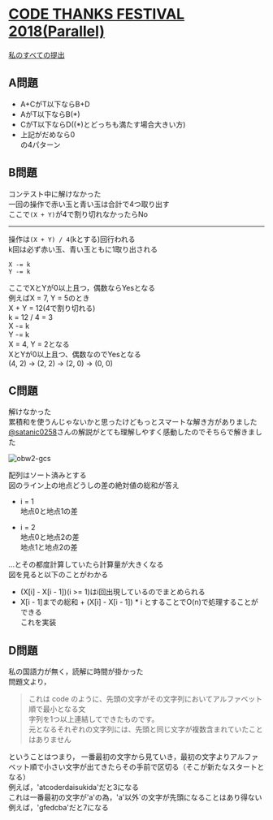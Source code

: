 # [CODE THANKS FESTIVAL 2018(Parallel)](https://beta.atcoder.jp/contests/code-thanks-festival-2018-open)  
[私のすべての提出](https://beta.atcoder.jp/contests/code-thanks-festival-2018-open/submissions?f.Task=&f.Language=&f.Status=&f.User=tokizo)  
  
## A問題  
- A+CがT以下ならB+D  
- AがT以下ならB(*)  
- CがT以下ならD((*)とどっちも満たす場合大きい方)  
- 上記がだめなら0  
の4パターン  
  
## B問題  
コンテスト中に解けなかった  
一回の操作で赤い玉と青い玉は合計で4つ取り出す  
ここで`(X + Y)`が4で割り切れなかったらNo  
  
---  
  
操作は`(X + Y) / 4`(kとする)回行われる  
k回は必ず赤い玉、青い玉ともに1取り出される  
  
```
X -= k  
Y -= k  
```
  
ここでXとYが0以上且つ，偶数ならYesとなる  
例えばX = 7, Y = 5のとき  
X + Y = 12(4で割り切れる)  
k = 12 / 4 = 3  
X -= k  
Y -= k  
X = 4, Y = 2となる  
XとYが0以上且つ、偶数なのでYesとなる  
(4, 2) -> (2, 2) -> (2, 0) -> (0, 0)  
  
## C問題  
解けなかった  
累積和を使うんじゃないかと思ったけどもっとスマートな解き方がありました  
[@satanic0258](https://twitter.com/satanic0258)さんの解説がとても理解しやすく感動したのでそちらで解きました  
  
![obw2-gcs](https://user-images.githubusercontent.com/37968814/48992761-f85ec800-f17c-11e8-91cf-85f42a038309.jpg)  
  
配列はソート済みとする  
図のライン上の地点どうしの差の絶対値の総和が答え  
- i = 1  
地点0と地点1の差  
  
- i = 2  
地点0と地点2の差  
地点1と地点2の差  
  
…とその都度計算していたら計算量が大きくなる  
図を見ると以下のことがわかる  
- (X[i] - X[i - 1])(i >= 1)はi回出現しているのでまとめられる  
- X[i - 1]までの総和 + (X[i] - X[i - 1]) * i とすることでO(n)で処理することができる  
これを実装  
  
## D問題  
私の国語力が無く，読解に時間が掛かった  
問題文より，  
  
>これは code のように、先頭の文字がその文字列においてアルファベット順で最小となる文  
字列を1つ以上連結してできたものです。  
元となるそれぞれの文字列には、先頭と同じ文字が複数含まれていたことはありません  

ということはつまり，
一番最初の文字から見ていき，最初の文字よりアルファベット順で小さい文字が出てきたらその手前で区切る（そこが新たなスタートとなる）  
例えば，'atcoderdaisukida'だと3になる  
これは一番最初の文字が'a'の為，'a'以外`の文字が先頭になることはあり得ない  
例えば，'gfedcba'だと7になる  